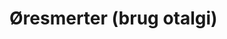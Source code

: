 # Øresmerter (brug otalgi)

<!-- {BearID:046ECF7E-AD20-490C-8234-A471E60148C4-6575-0000040050D418CD} -->
